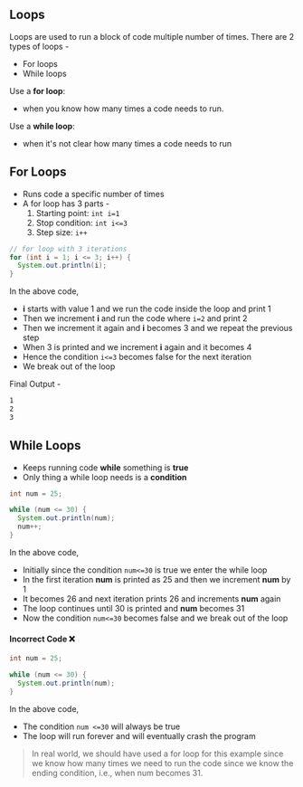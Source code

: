 ## Loops

Loops are used to run a block of code multiple number of times. There are 2 types of loops -

- For loops
- While loops

Use a **for loop**:

- when you know how many times a code needs to run.

Use a **while loop**:

- when it's not clear how many times a code needs to run

## For Loops

- Runs code a specific number of times
- A for loop has 3 parts -
  1. Starting point: `int i=1`
  2. Stop condition: `int i<=3`
  3. Step size: `i++`

```java
// for loop with 3 iterations
for (int i = 1; i <= 3; i++) {
  System.out.println(i);
}
```

In the above code,

- **i** starts with value 1 and we run the code inside the loop and print 1
- Then we increment **i** and run the code where `i=2` and print 2
- Then we increment it again and **i** becomes 3 and we repeat the previous step
- When 3 is printed and we increment **i** again and it becomes 4
- Hence the condition `i<=3` becomes false for the next iteration
- We break out of the loop

Final Output -

```sh
1
2
3
```

## While Loops

- Keeps running code **while** something is **true**
- Only thing a while loop needs is a **condition**

```java
int num = 25;

while (num <= 30) {
  System.out.println(num);
  num++;
}
```

In the above code,

- Initially since the condition `num<=30` is true we enter the while loop
- In the first iteration **num** is printed as 25 and then we increment **num** by 1
- It becomes 26 and next iteration prints 26 and increments **num** again
- The loop continues until 30 is printed and **num** becomes 31
- Now the condition `num<=30` becomes false and we break out of the loop

#### Incorrect Code ❌

```java
int num = 25;

while (num <= 30) {
  System.out.println(num);
}
```

In the above code,

- The condition `num <=30` will always be true
- The loop will run forever and will eventually crash the program

> In real world, we should have used a for loop for this example since we know how many times we need to run the code since we know the ending condition, i.e., when num becomes 31.
